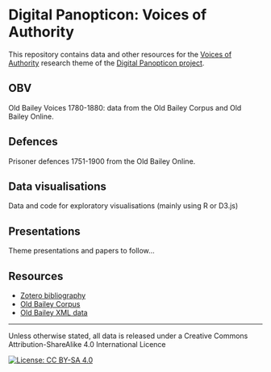 # Digital Panopticon: Voices of Authority

This repository contains data and other resources for the  [Voices of Authority](https://www.digitalpanopticon.org/?page_id=221) research theme of the [Digital Panopticon project](http://www.digitalpanopticon.org).


## OBV

Old Bailey Voices 1780-1880: data from the Old Bailey Corpus and Old Bailey Online.

## Defences

Prisoner defences 1751-1900 from the Old Bailey Online.

## Data visualisations

Data and code for exploratory visualisations (mainly using R or D3.js)

## Presentations

Theme presentations and papers to follow...

## Resources

* [Zotero bibliography](https://www.zotero.org/groups/early_modern_voices/items)
* [Old Bailey Corpus](http://fedora.clarin-d.uni-saarland.de/oldbailey/)
* [Old Bailey XML data](https://figshare.com/articles/Old_Bailey_Online_XML_Data/4775434)

----

Unless otherwise stated, all data is released under a Creative Commons Attribution-ShareAlike 4.0 International Licence

[![License: CC BY-SA 4.0](https://licensebuttons.net/l/by-sa/4.0/80x15.png)](http://creativecommons.org/licenses/by-sa/4.0/)

